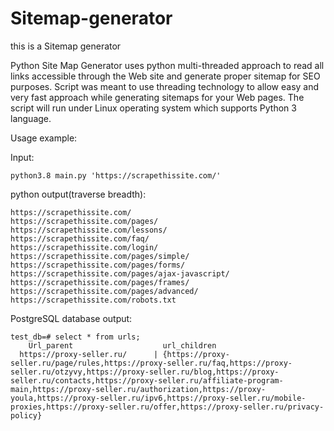# Sitemap-generator

this is a Sitemap generator 

Python Site Map Generator uses python multi-threaded approach to read all links accessible through the Web site and generate proper
sitemap for SEO purposes. Script was meant to use threading technology to allow easy and very fast approach while generating sitemaps for your Web pages.
The script will run under Linux operating system which supports Python 3 language.


Usage example:

Input:

    python3.8 main.py 'https://scrapethissite.com/'
    
python output(traverse breadth):

    https://scrapethissite.com/
    https://scrapethissite.com/pages/
    https://scrapethissite.com/lessons/
    https://scrapethissite.com/faq/
    https://scrapethissite.com/login/
    https://scrapethissite.com/pages/simple/
    https://scrapethissite.com/pages/forms/
    https://scrapethissite.com/pages/ajax-javascript/
    https://scrapethissite.com/pages/frames/
    https://scrapethissite.com/pages/advanced/
    https://scrapethissite.com/robots.txt

PostgreSQL database output:


    test_db=# select * from urls;
        Url_parent                    url_children
      https://proxy-seller.ru/      | {https://proxy-seller.ru/page/rules,https://proxy-seller.ru/faq,https://proxy-seller.ru/otzyvy,https://proxy-seller.ru/blog,https://proxy-seller.ru/contacts,https://proxy-seller.ru/affiliate-program-main,https://proxy-seller.ru/authorization,https://proxy-youla,https://proxy-seller.ru/ipv6,https://proxy-seller.ru/mobile-proxies,https://proxy-seller.ru/offer,https://proxy-seller.ru/privacy-policy}

   

